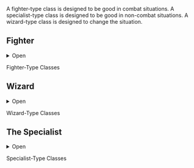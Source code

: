 A fighter-type class is designed to be good in combat situations. A specialist-type class is designed to be good in non-combat situations. A wizard-type class is designed to change the situation.

## Fighter

<details><summary>Open</summary>
<p>

**Starting Equipment**: Chain armour, two weapons of your choice and a bundle of ammo if needed.

**Starting Skill**: Imperial Infantry, Imperial Navy, Celebrity Bodyguard, or Caravan Life.

**A:** Grit, Parry

**B:** Notches, +1 attack per round

**C:** Campaigner

**D:** Cleave +1 attack per round

### A: Grit

You can have as many Scars as your WIL without them taking inventory slots.

### A: Parry

Once per day you can reduce incoming damage by 1d12 points. If you also choose to sunder your shield, you can reduce the damage by 12 points instead of 1d12

### B: Notches

Each time you attain a total of 10, 20, 30, and 50 kills with a weapon type (such as 10 kills with a dagger), you unlock a new ability for that weapon, chosen from the list below. Keep track of your kills and special abilities on the back of your character sheet.

- +1 Damage
- Expanded critical range (+1)
- Special ability (negotiat with GM, one per weapon).
Examples: ability to draw the weapon from any slot, knock a target prone on a critical, wield a two-handed weapon in one hand, gain a bonus to use the weapon as a tool, etc.

For example, a Fighter with 50 flail kills (4 notches) could have +1 damage, a critical range of (1-3), and the ability to stun an opponent for one round on a critical hit. The GM decides what counts as a kill.

### C: Campaigner

Armor occupies 2 fewer item slots in your inventory. Example: chain occupies 0 slots instead of 2.
	
### D: Cleave

Whenever you reduce a creature to 0 HP with an attack, you can make another attack with the same weapon against a target within 5’. You can only cleave an number of targets equal to your Level in a single round.

</p>
</details>

Fighter-Type Classes

## Wizard

<details><summary>Open</summary>
<p>

**Starting Equipment**: A strange hat, ink and quill, a spellbook.

**Starting Skills**: University Graduat, Alchemist, Charlatan, or Heretical Recluse.

For every Wizard template you gain, you gain one extra **Spell Die** (SD) and you can study without spending a treasure **Study**.

### Spells

Wizards get a random one for free at level 1. They’re stored in your Psyche and you spend Spell Dice to cast them.

<details><summary>How spells work</summary>
<p>

Spell Dice (SD)
You get 1 per Wizard template. They are D6s.

Whenever you cast a spell, you choose how many SD to invest into it. The result of the spell depends on the number of [dice] and their [sum].

If a SD rolls a 1, 2 or 3, you don’t lose it. Otherwise, you lose it until you get a night of sleep. You can’t cast without SD.

Every time you roll doubles you get closer to Catastrophe.

**Catastrophe**
Every time you roll doubles you gain 1 Doom Point. Roll a D20. If you roll equal to or below your doom score, you trigger a catastrophe. These might end your wizardly career.

</p>
</details>

### Study

You need a Spellbook to study. You cannot take a Wizard template if you do not possess a Spellbook. When you study, you choose which book you are studying, gain the knowledge contained in it and roll for one of its spells. If you already know the spell, roll again.

</p>
</details>

Wizard-Type Classes

## The Specialist

<details><summary>Open</summary>
<p>
	
**Starting Equipment**: Roll on the [1D200 Failed Medieval Careers](https://docs.google.com/spreadsheets/d/1-c2-qKcmKtcLrb5iLyBe15JeTJksg1ScD1EqUG_qUgg/edit#gid=0).

**Starting Skills**: Your failed career, and your choice of Climbing, Disguises, Lying, or Stealth.

For every Specialist template you have, you learn a new **Trick**.

**A:** Scrounge
**B:** Expertise
**C:** Bonus Trick
**D:** Mastery

### Trick

Roll twice on the trick list below and choose one. Reroll tricks you can already do.

### A: Scrounge

Once per session, digging through trash, you can get an item rolled on the 1D200 Failed Medieval Careers table.

### B:Expertise

Choose one skill you have. You automatically succeed on skill rolls with this skill, as you are an expert.

### D: Mastery

You can achieve things beyond the scope of your skills:

- If you are skilled in Climbing, you can climb any surface, even upside down.
- If you are skilled in Disguises, you may declare that you are leaving the area then later declare yourself to have been one of other minor NPCs present all along, friend or enemy. You can also just walk back in undisguised.
- If you are skilled in Lying, once per session, you can redo your turn if you are unhappy with how it went down.
- If you are skilled in Stealth, you can vanish out of thin air if you succeed on a stealth roll.

<details><summary>1D40 Tricks</summary>
<p>

1. Acquired Immunity: You can smell poison. Resisting poisons is an easy roll.

2. Acrobat: Movement rolls are easier. You take 10 less damage from falling.

3. Archeologist: Once per day, you can speak with ancient objects or bones.

4. Assassin: For every non-trivial fact (something you can’t learn from glancing around) you know about your target, you have +1D6 to your attack and damage rolls. Usable once per fact per target.

5. Brawler: Improvised weapons inflict 1D8 damage in your hands.

6. Cat’s Eyes: You see in the dark as if you were holding a torch.

7. Cat Reflexes: You have advantage on dodge rolls when not wearing armor.

8. Con Artist: Once per session, you can decide one worthless object is actually valuable if sold by you.

9. Coward: You take half damage if you are crawling or in a fetal position.

10. Divine Grunt: Once per day, issue an irresistible one-word command to (1D4): 1, Undeads, 2, Plants, 3, Animals, 4, Furniture.

11. Dog Whisperer: You have a dog. Dogs you train have advantage on stealth, communicate if an area is obviously dangerous, and track a week-old trail by scent without fail (barring magical concealment).

12. Escape Artist: Escaping a grapple is easy. You can crawl through 1’ wide holes.

13. Fashionable: Fancy clothes count as pieces of armor and don’t take up any inventory slots.

14. Field Medic: Rolls to stabilize a dying ally are normal rolls instead of hard rolls.

15. Forgery: Once per session you can take 10 minutes to make a copy of any object. It’s unuseable and worthless.

16. Getaway Horse: You have a horse. Horses you train have advantage on stealth, understand abstract directions, and follow a schedule to the minute.

17. Gossip: Once per session you can recall an embarrassing secret of a person of your choice, as told by the referee.

18. Jester: You can make yourself appear as the most or least important person of your group at any time.

19. Lucky: 1/day, reroll one of your D20 rolls.

20. Multitalented: Learn a new skill of your choice.

21. Network: Once per session, you can declare you have an ally within any organization of your choice.

22. Open Mind: +3 Psyche slots.

23. Opportunist: When you have advantage on attack, deal an extra 1D6 damage.

24. Pack Rat: +3 Inventory slots.

25. Poisoner: You start each adventure with 3 doses of poison.

26. Quick Fingers: You have advantage on rolls to pickpocket people. You can steal things directly out of someone’s hands with a regular (no advantage) dexterity save.

27. Recorder Crow: You have a crow. It can make and play auditory recordings. It responds to Record, Stop Recording, Play, Pause, Rewind, and Fast Forward. Max storage: 1 hour. It’s very smart.

28. Redirect: If your dodge roll was above 20, you can redirect the attack to an adjacent creature.

29. Rope Master: You have advantage on all your rolls mainly related to ropes.

30. Saboteur: You can take 10 minutes to break any non magical object.

31. Second Chance: Once per lifetime, cheat death.

32. Self-Taught Magic: By tasting an object, you can tell whether or not it is magical. You have 1 Spell Dice that regenerates overnight.

33. Square Meal: Lunch heals you 1 Wound provided you pair it with alcohol.

34. Switcharoo: You can take out anything from the inventories of your teammates as if it was in yours as long as they are in sight and they consent. Pulling any item from an inventory in battle does not take an action.

35. Tinker: You can take 10 minutes to merge any two non magical objects from your Inventory. The new object is only usable by you and otherwise worthless.

36. Tongues: Once per day, you can speak with D4: 1 Weapons, 2 Doors, 3 Birds, 4 Clothing.

37. Tricky: Whenever you roll a 1 on a damage roll, you can also attempt a combat maneuver.

38. Urchin: A street rat demands to learn and join your entourage. They’re very sneaky. If you lose your urchin, you can recruit another wherever urchins are plentiful, but it will be difficult if you have a reputation for getting them killed.

39. Watchful: You are never surprised. In combat, you can take a full turn before anybody.

40. Wizkid: You can take 10 minutes to repair any non magical object for 10 minutes.

</p>
</details>

</p>
</details>

Specialist-Type Classes
